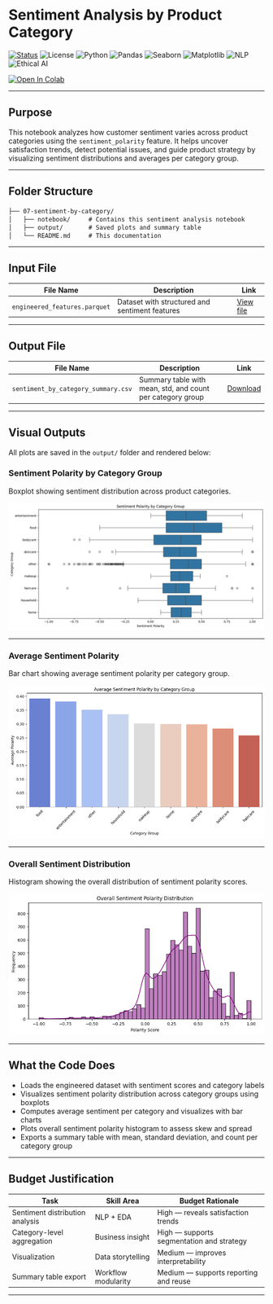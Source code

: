 #  Sentiment Analysis by Product Category

[![Status](https://img.shields.io/badge/status-active-brightgreen)](https://github.com/cwattsnogueira/rating-predictor-spam-detection-review-summarizer)
![License](https://img.shields.io/badge/license-MIT-blue)
![Python](https://img.shields.io/badge/python-3.10%2B-yellow)
![Pandas](https://img.shields.io/badge/pandas-2.0.3-orange)
![Seaborn](https://img.shields.io/badge/seaborn-0.12.2-lightblue)
![Matplotlib](https://img.shields.io/badge/matplotlib-3.8.0-purple)
![NLP](https://img.shields.io/badge/NLP-sentiment--polarity-informational)
![Ethical AI](https://img.shields.io/badge/ethics-category--insight-green)

<a href="https://colab.research.google.com/github/cwattsnogueira/rating-predictor-spam-detection-review-summarizer/blob/main/07_sentiment_by_category.ipynb" target="_parent">
  <img src="https://colab.research.google.com/assets/colab-badge.svg" alt="Open In Colab"/>
</a>

---

##  Purpose

This notebook analyzes how customer sentiment varies across product categories using the `sentiment_polarity` feature. It helps uncover satisfaction trends, detect potential issues, and guide product strategy by visualizing sentiment distributions and averages per category group.

---

##  Folder Structure

```
├── 07-sentiment-by-category/
│   ├── notebook/     # Contains this sentiment analysis notebook
│   ├── output/       # Saved plots and summary table
│   └── README.md     # This documentation
```

---

##  Input File

| File Name                      | Description                                 | Link |
|-------------------------------|---------------------------------------------|------|
| `engineered_features.parquet` | Dataset with structured and sentiment features | [View file](../05-feature-engineering/output/engineered_features.parquet) |

---

##  Output File

| File Name                          | Description                                 | Link |
|-----------------------------------|---------------------------------------------|------|
| `sentiment_by_category_summary.csv` | Summary table with mean, std, and count per category group | [Download](./output/sentiment_by_category_summary.csv) |

---

##  Visual Outputs

All plots are saved in the `output/` folder and rendered below:

###  Sentiment Polarity by Category Group

Boxplot showing sentiment distribution across product categories.

![Sentiment by Category](./output/sentiment_by_category_boxplot.png)

---

###  Average Sentiment Polarity

Bar chart showing average sentiment polarity per category group.

![Average Sentiment](./output/sentiment_by_category_barplot.png)

---

###  Overall Sentiment Distribution

Histogram showing the overall distribution of sentiment polarity scores.

![Sentiment Histogram](./output/sentiment_polarity_histogram.png)

---

##  What the Code Does

- Loads the engineered dataset with sentiment scores and category labels
- Visualizes sentiment polarity distribution across category groups using boxplots
- Computes average sentiment per category and visualizes with bar charts
- Plots overall sentiment polarity histogram to assess skew and spread
- Exports a summary table with mean, standard deviation, and count per category group

---

##  Budget Justification

| Task                              | Skill Area               | Budget Rationale |
|-----------------------------------|--------------------------|------------------|
| Sentiment distribution analysis   | NLP + EDA                | High — reveals satisfaction trends |
| Category-level aggregation        | Business insight         | High — supports segmentation and strategy |
| Visualization                     | Data storytelling         | Medium — improves interpretability |
| Summary table export              | Workflow modularity       | Medium — supports reporting and reuse |

---

